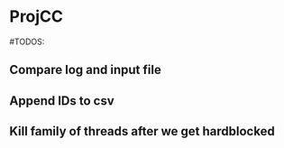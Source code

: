 # ProjCC

#TODOS:

## Compare log and input file
## Append IDs to csv
## Kill family of threads after we get hardblocked
